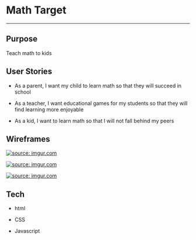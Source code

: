 # Math Target

---

## Purpose

Teach math to kids

## User Stories

* As a parent, I want my child to learn math so that they will succeed in school

* As a teacher, I want educational games for my students so that they will find learning more enjoyable

* As a kid, I want to learn math so that I will not fall behind my peers

## Wireframes
<a href="https://imgur.com/otA5dij"><img src="https://i.imgur.com/otA5dij.png" title="source: imgur.com" /></a>

<a href="https://imgur.com/u0soCmq"><img src="https://i.imgur.com/u0soCmq.png" title="source: imgur.com" /></a>

<a href="https://imgur.com/bXRWPGA"><img src="https://i.imgur.com/bXRWPGA.png" title="source: imgur.com" /></a>

## Tech

* html

* CSS

* Javascript